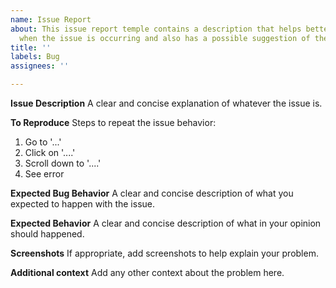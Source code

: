 ```yaml
---
name: Issue Report
about: This issue report temple contains a description that helps better understand
  when the issue is occurring and also has a possible suggestion of the correct action.
title: ''
labels: Bug
assignees: ''

---
```


**Issue Description**
A clear and concise explanation of whatever the issue is.

**To Reproduce**
Steps to repeat the issue behavior:
1. Go to '...'
2. Click on '....'
3. Scroll down to '....'
4. See error

**Expected Bug Behavior**
A clear and concise description of what you expected to happen with the issue.

**Expected Behavior**
A clear and concise description of what in your opinion should happened.

**Screenshots**
If appropriate, add screenshots to help explain your problem.

**Additional context**
Add any other context about the problem here.

